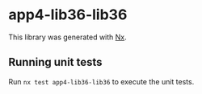 # app4-lib36-lib36

This library was generated with [Nx](https://nx.dev).

## Running unit tests

Run `nx test app4-lib36-lib36` to execute the unit tests.
